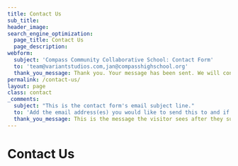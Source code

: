 ```yaml
---
title: Contact Us
sub_title:
header_image:
search_engine_optimization:
  page_title: Contact Us
  page_description:
webform:
  subject: 'Compass Community Collaborative School: Contact Form'
  to: 'team@variantstudios.com,jan@compasshighschool.org'
  thank_you_message: Thank you. Your message has been sent. We will contact you shortly.
permalink: /contact-us/
layout: page
class: contact
_comments:
  subject: "This is the contact form's email subject line."
  to: 'Add the email address(es) you would like to send this to and if you want to send to more than one you can add commas between them, for example: hello1@test.com,hello2@test.com'
  thank_you_message: This is the message the visitor sees after they submit a contact message.
---
```



# Contact Us